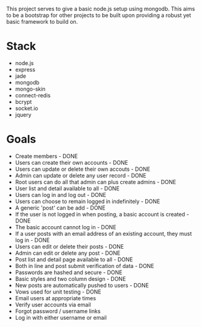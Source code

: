 This project serves to give a basic node.js setup using mongodb. This aims to be a bootstrap for other projects to be built upon providing a robust yet basic framework to build on.

Stack
=====

-  node.js
-  express
-  jade
-  mongodb
-  mongo-skin
-  connect-redis
-  bcrypt
-  socket.io
-  jquery

Goals
=====
  
-  Create members - DONE
-  Users can create their own accounts - DONE
-  Users can update or delete their own accouts - DONE
-  Admin can update or delete any user record - DONE
-  Root users can do all that admin can plus create admins - DONE
-  User list and detail available to all - DONE
-  Users can log in and log out - DONE
-  Users can choose to remain logged in indefinitely - DONE
-  A generic 'post' can be add - DONE
-  If the user is not logged in when posting, a basic account is created - DONE
-  The basic account cannot log in - DONE
-  If a user posts with an email address of an existing account, they must log in - DONE
-  Users can edit or delete their posts - DONE
-  Admin can edit or delete any post - DONE
-  Post list and detail page available to all - DONE
-  Both in line and post submit verification of data - DONE
-  Passwords are hashed and secure - DONE
-  Basic styles and two column design - DONE
-  New posts are automatically pushed to users - DONE
-  Vows used for unit testing - DONE
-  Email users at appropriate times
-  Verify user accounts via email
-  Forgot password / username links
-  Log in with either username or email


 
 


  
